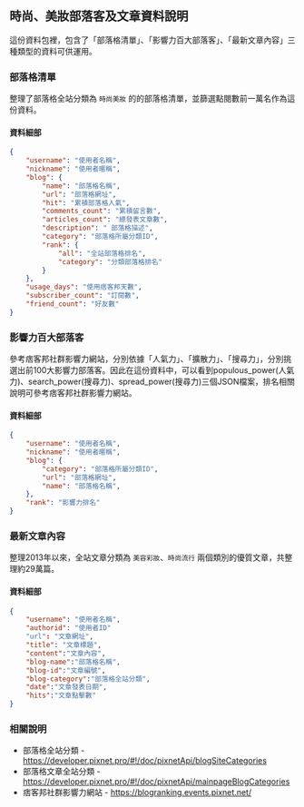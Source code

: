 ## 時尚、美妝部落客及文章資料說明
這份資料包裡，包含了「部落格清單」、「影響力百大部落客」、「最新文章內容」三種類型的資料可供運用。

### 部落格清單
整理了部落格全站分類為 `時尚美妝` 的的部落格清單，並篩選點閱數前一萬名作為這份資料。
 
#### 資料細部
```json
{
    "username": "使用者名稱",
    "nickname": "使用者暱稱",
    "blog": {
        "name": "部落格名稱",
        "url": "部落格網址",
        "hit": "累積部落格人氣",
        "comments_count": "累積留言數",
        "articles_count": "總發表文章數",
        "description": " 部落格描述",
        "category": "部落格所屬分類ID",
        "rank": {
            "all": "全站部落格排名",
            "category": "分類部落格排名"
        }
    },
    "usage_days": "使用痞客邦天數",
    "subscriber_count": "訂閱數",
    "friend_count": "好友數"
}
```


### 影響力百大部落客
參考痞客邦社群影響力網站，分別依據「人氣力」、「擴散力」、「搜尋力」，分別挑選出前100大影響力部落客。因此在這份資料中，可以看到populous_power(人氣力)、search_power(搜尋力)、spread_power(搜尋力)三個JSON檔案，排名相關說明可參考痞客邦社群影響力網站。

#### 資料細部
```json
{
    "username": "使用者名稱",
    "nickname": "使用者暱稱",
    "blog": {
        "category": "部落格所屬分類ID",
        "url": "部落格網址",
        "name": "部落格名稱",
    },
    "rank": "影響力排名"
}
```

### 最新文章內容
整理2013年以來，全站文章分類為 `美容彩妝`、`時尚流行` 兩個類別的優質文章，共整理約29萬篇。

#### 資料細部
```json
{
    "username": "使用者名稱",
    "authorid": "使用者ID"
    "url": "文章網址",
    "title": "文章標題",
    "content":"文章內容",
    "blog-name":"部落格名稱",
    "blog-id":"文章編號",
    "blog-category":"部落格全站分類",
    "date":"文章發表日期",
    "hits":"文章點擊數"
}
```

### 相關說明
- 部落格全站分類 - https://developer.pixnet.pro/#!/doc/pixnetApi/blogSiteCategories
- 部落格文章全站分類 - https://developer.pixnet.pro/#!/doc/pixnetApi/mainpageBlogCategories
- 痞客邦社群影響力網站 - https://blogranking.events.pixnet.net/
